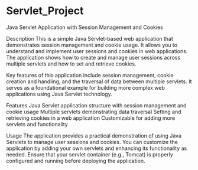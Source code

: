 # Servlet_Project

Java Servlet Application with Session Management and Cookies


Description
This is a simple Java Servlet-based web application that demonstrates session management and cookie usage. It allows you to understand and implement user sessions and cookies in web applications. The application shows how to create and manage user sessions across multiple servlets and how to set and retrieve cookies.

Key features of this application include session management, cookie creation and handling, and the traversal of data between multiple servlets. It serves as a foundational example for building more complex web applications using Java Servlet technology.

Features
Java Servlet application structure with session management and cookie usage
Multiple servlets demonstrating data traversal
Setting and retrieving cookies in a web application
Customizable for adding more servlets and functionality


Usage
The application provides a practical demonstration of using Java Servlets to manage user sessions and cookies.
You can customize the application by adding your own servlets and enhancing its functionality as needed.
Ensure that your servlet container (e.g., Tomcat) is properly configured and running before deploying the application.
